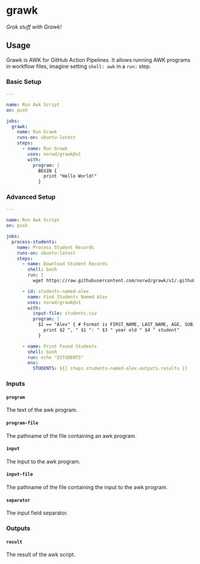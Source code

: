 # grawk

*Grok stuff with Grawk!*

## Usage

Grawk is AWK for GitHub Action Pipelines.
It allows running AWK programs in workflow files, imagine setting `shell: awk` in a `run:` step.

### Basic Setup

```yaml
---

name: Run Awk Script
on: push

jobs:
  grawk:
    name: Run Grawk
    runs-on: ubuntu-latest
    steps:
      - name: Run Grawk
        uses: norwd/grawk@v1
        with:
          program: |
            BEGIN {
              print "Hello World!"
            }
```

### Advanced Setup

```yaml
---

name: Run Awk Script
on: push

jobs:
  process-students:
    name: Process Student Records
    runs-on: ubuntu-latest
    steps:
      - name: Download Student Records
        shell: bash
        run: |
          wget https://raw.githubusercontent.com/norwd/grawk/v1/.github/testing/students.csv

      - id: students-named-alex
        name: Find Students Named Alex
        uses: norwd/grawk@v1
        with:
          input-file: students.csv
          program: |
            $1 == "Alex" { # Format is FIRST_NAME, LAST_NAME, AGE, SUBJECT
              print $2 ", " $1 ": " $3 " year old " $4 " student"
            }

      - name: Print Found Students
        shell: bash
        run: echo "$STUDENTS"
        env:
          STUDENTS: ${{ steps.students-named-alex.outputs.results }}
```

### Inputs

#### `program`

The text of the awk program.

#### `program-file`

The pathname of the file containing an awk program.

#### `input`

The input to the awk program.

#### `input-file`

The pathname of the file containing the input to the awk program.

#### `separator`

The input field separator.

### Outputs

#### `result`

The result of the awk script.
